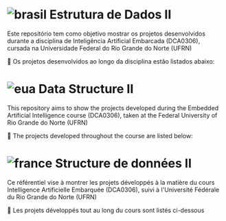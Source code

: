 # ![brasil](https://upload.wikimedia.org/wikipedia/commons/thumb/0/05/Flag_of_Brazil.svg/22px-Flag_of_Brazil.svg.png) Estrutura de Dados II
Este repositório tem como objetivo mostrar os projetos desenvolvidos durante a disciplina de Inteligência Artificial Embarcada (DCA0306), cursada na Universidade Federal do Rio Grande do Norte (UFRN)

:file_folder: Os projetos desenvolvidos ao longo da disciplina estão listados abaixo:

# ![eua](https://upload.wikimedia.org/wikipedia/commons/thumb/a/a4/Flag_of_the_United_States.svg/22px-Flag_of_the_United_States.svg.png) Data Structure II
This repository aims to show the projects developed during the Embedded Artificial Intelligence course (DCA0306), taken at the Federal University of Rio Grande do Norte (UFRN)

:file_folder: The projects developed throughout the course are listed below:

# ![france](https://upload.wikimedia.org/wikipedia/commons/thumb/c/c3/Flag_of_France.svg/22px-Flag_of_France.svg.png) Structure de données II
Ce référentiel vise à montrer les projets développés à la matière du cours Intelligence Artificielle Embarquée (DCA0306), suivi à l'Université Fédérale du Rio Grande do Norte (UFRN)

:file_folder: Les projets développés tout au long du cours sont listés ci-dessous
